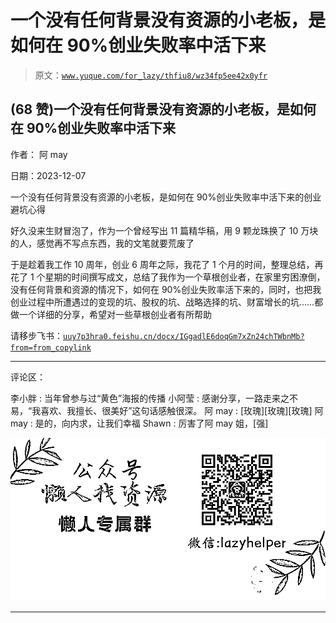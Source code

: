 # 一个没有任何背景没有资源的小老板，是如何在 90%创业失败率中活下来

> 原文：[`www.yuque.com/for_lazy/thfiu8/wz34fp5ee42x0yfr`](https://www.yuque.com/for_lazy/thfiu8/wz34fp5ee42x0yfr)

## (68 赞)一个没有任何背景没有资源的小老板，是如何在 90%创业失败率中活下来

作者： 阿 may

日期：2023-12-07

一个没有任何背景没有资源的小老板，是如何在 90%创业失败率中活下来的创业避坑心得

好久没来生财冒泡了，作为一个曾经写出 11 篇精华稿，用 9 颗龙珠换了 10 万块的人，感觉再不写点东西，我的文笔就要荒废了

于是趁着我工作 10 周年，创业 6 周年之际，我花了 1 个月的时间，整理总结，再花了 1 个星期的时间撰写成文，总结了我作为一个草根创业者，在家里穷困潦倒，没有任何背景和资源的情况下，如何在 90%创业失败率活下来的，同时，也把我创业过程中所遭遇过的变现的坑、股权的坑、战略选择的坑、财富增长的坑……都做一个详细的分享，希望对一些草根创业者有所帮助

请移步飞书：[`uuy7p3hra0.feishu.cn/docx/IGgadlE6doqGm7xZn24chTWbnMb?from=from_copylink`](https://uuy7p3hra0.feishu.cn/docx/IGgadlE6doqGm7xZn24chTWbnMb?from=from_copylink)

* * *

评论区：

李小胖 : 当年曾参与过“黄色”海报的传播
小阿莹 : 感谢分享，一路走来之不易，“我喜欢、我擅长、很美好”这句话感触很深。
阿 may : [玫瑰][玫瑰][玫瑰]
阿 may : 是的，向内求，让我们幸福
Shawn : 厉害了阿 may 姐，[强]

![](img/1c37d505930596d12a88ab23e11aa07a.png)

* * *